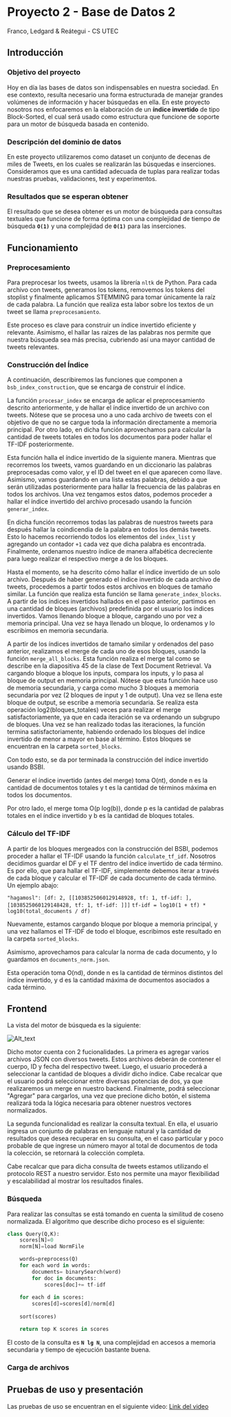 # Proyecto 2 - Base de Datos 2
Franco, Ledgard & Reátegui - CS UTEC

## Introducción
### Objetivo del proyecto

Hoy en día las bases de datos son indispensables en nuestra sociedad. En ese contexto, resulta necesario una forma estructurada de manejar grandes volúmenes de información y hacer búsquedas en ella. En este proyecto nosotros nos enfocaremos en la elaboración de un **índice invertido** de tipo Block-Sorted, el cual será usado como estructura que funcione de soporte para un motor de búsqueda basada en contenido.

### Descripción del dominio de datos

En este proyecto utilizaremos como dataset un conjunto de decenas de miles de Tweets, en los cuales se realizarán las búsquedas e inserciones. Consideramos que es una cantidad adecuada de tuplas para realizar todas nuestras pruebas, validaciones, test y experimentos. 

### Resultados que se esperan obtener

El resultado que se desea obtener es un motor de búsqueda para consultas textuales que funcione de forma óptima con una complejidad de tiempo de búsqueda **```O(1)```** y una complejidad de **```O(1)```** para las inserciones.

## Funcionamiento

### Preprocesamiento

Para preprocesar los tweets, usamos la librería `nltk` de Python. Para cada archivo con tweets, generamos los tokens, removemos los tokens del stoplist y finalmente aplicamos STEMMING para tomar únicamente la raíz de cada palabra. La función que realiza esta labor sobre los textos de un tweet se llama `preprocesamiento`.

Este proceso es clave para construir un índice invertido eficiente y relevante. Asimismo, el hallar las raizes de las palabras nos permite que nuestra búsqueda sea más precisa, cubriendo así una mayor cantidad de tweets relevantes.

### Construcción del Índice

A continuación, describiremos las funciones que componen a `bsb_index_construction`, que se encarga de construir el índice.

La función `procesar_index` se encarga de aplicar el preprocesamiento descrito anteriormente, y de hallar el índice invertido de un archivo con tweets. Nótese que se procesa uno a uno cada archivo de tweets con el objetivo de que no se cargue toda la información directamente a memoria principal. Por otro lado, en dicha función aprovechamos para calcular la cantidad de tweets totales en todos los documentos para poder hallar el TF-IDF posteriormente.

Esta función halla el índice invertido de la siguiente manera. Mientras que recorremos los tweets, vamos guardando en un diccionario las palabras preprocesadas como valor, y el ID del tweet en el que aparecen como llave. Asimismo, vamos guardando en una lista estas palabras, debido a que serán utilizadas posteriormente para hallar la frecuencia de las palabras en todos los archivos. Una vez tengamos estos datos, podemos proceder a hallar el índice invertido del archivo procesado usando la función `generar_index`.

En dicha función recorremos todas las palabras de nuestros tweets para después hallar la coindicendia de la palabra en todos los demás tweets. Esto lo hacemos recorriendo todos los elementos del `index_list` y agregando un contador `+1` cada vez que dicha palabra es encontrada. Finalmente, ordenamos nuestro índice de manera alfabética decreciente para luego realizar el respectivo merge a de los bloques.

Hasta el momento, se ha descrito cómo hallar el índice invertido de un solo archivo. Después de haber generado el índice invertido de cada archivo de tweets, procedemos a partir todos estos archivos en bloques de tamaño similar. La función que realiza esta función se llama `generate_index_blocks`. A partir de los índices invertidos hallados en el paso anterior, partimos en una cantidad de bloques (archivos) predefinida por el usuario los índices invertidos. Vamos llenando bloque a bloque, cargando uno por vez a memoria principal. Una vez se haya llenado un bloque, lo ordenamos y lo escribimos en memoria secundaria.

A partir de los índices invertidos de tamaño similar y ordenados del paso anterior, realizamos el merge de cada uno de esos bloques, usando la función `merge_all_blocks`. Esta función realiza el merge tal como se describe en la diapositiva 45 de la clase de Text Document Retrieval. Va cargando bloque a bloque los inputs, compara los inputs, y lo pasa al bloque de output en memoria principal. Nótese que esta función hace uso de memoria secundaria, y carga como mucho 3 bloques a memoria secundaria por vez (2 bloques de input y 1 de output). Una vez se llena este bloque de output, se escribe a memoria secundaria. Se realiza esta operación log2(bloques_totales) veces para realizar el merge satisfactoriamente, ya que en cada iteración se va ordenando un subgrupo de bloques. Una vez se han realizado todas las iteraciones, la función termina satisfactoriamente, habiendo ordenado los bloques del índice invertido de menor a mayor en base al término. Estos bloques se encuentran en la carpeta `sorted_blocks`.

Con todo esto, se da por terminada la construcción del índice invertido usando BSBI.

Generar el índice invertido (antes del merge) toma O(nt), donde n es la cantidad de documentos totales y t es la cantidad de términos máxima en todos los documentos.

Por otro lado, el merge toma O(p log(b)), donde p es la cantidad de palabras totales en el índice invertido y b es la cantidad de bloques totales.

### Cálculo del TF-IDF

A partir de los bloques mergeados con la construcción del BSBI, podemos proceder a hallar el TF-IDF usando la función `calculate_tf_idf`. Nosotros decidimos guardar el DF y el TF dentro del índice invertido de cada término. Es por ello, que para hallar el TF-IDF, simplemente debemos iterar a través de cada bloque y calcular el TF-IDF de cada documento de cada término. Un ejemplo abajo:

`"hagamosl": [df: 2, [[1038525060129148928, tf: 1, tf-idf: ], [1038525060129148428, tf: 1, tf-idf: ]]]`
`tf-idf = log10(1 + tf) * log10(total_documents / df)`

Nuevamente, estamos cargando bloque por bloque a memoria principal, y una vez hallamos el TF-IDF de todo el bloque, escribimos este resultado en la carpeta `sorted_blocks`.

Asimismo, aprovechamos para calcular la norma de cada documento, y lo guardamos en `documents_norm.json`.

Esta operación toma O(nd), donde n es la cantidad de términos distintos del índice invertido, y d es la cantidad máxima de documentos asociados a cada término.

## Frontend

La vista del motor de búsqueda es la siguiente:

![Alt_text](https://i.ibb.co/gj6Rtpw/Captura-de-Pantalla-2020-11-27-a-la-s-11-07-16.png)

Dicho motor cuenta con 2 fucionalidades. La primera es agregar varios archivos JSON con diversos tweets. Estos archivos deberán de contener el cuerpo, ID y fecha del respectivo tweet. Luego, el usuario procederá a seleccionar la cantidad de bloques a dividir dicho índice. Cabe recalcar que el usuario podrá seleccionar entre diversas potencias de dos, ya que realizaremos un merge en nuestro backend. Finalmente, podrá seleccionar "Agregar" para cargarlos, una vez que precione dicho botón, el sistema realizará toda la lógica necesaria para obtener nuestros vectores normalizados.

La segunda funcionalidad es realizar la consulta textual. En ella, el usuario ingresa un conjunto de palabras en lenguaje natural y la cantidad de resultados que desea recuperar en su consulta, en el caso particular y poco probable de que ingrese un número mayor al total de documentos de toda la colección, se retornará la colección completa.

Cabe recalcar que para dicha consulta de tweets estamos utilizando el protocolo REST a nuestro servidor. Esto nos permite una mayor flexibilidad y escalabilidad al mostrar los resultados finales.



### Búsqueda

Para realizar las consultas se está tomando en cuenta la similitud de coseno normalizada. El algoritmo que describe dicho proceso es el siguiente:

```Python
class Query(Q,K):
    scores[N]=0
    norm[N]=load NormFile

    words=preprocess(Q)
    for each word in words:
        documents= binarySearch(word)
        for doc in documents:
            scores[doc]+= tf-idf
    
    for each d in scores:
        scores[d]=scores[d]/norm[d]
    
    sort(scores)

    return top K scores in scores
```

El costo de la consulta es  **```N lg N```**, una complejidad en accesos a memoria secundaria y tiempo de ejecución bastante buena.

### Carga de archivos


## Pruebas de uso y presentación
Las pruebas de uso se encuentran en el siguiente video: 
[Link del video](https://drive.google.com/drive/folders/1nxsXNLaz6i0adopcGK6Cm60ZCn4pUPak?usp=sharing)
